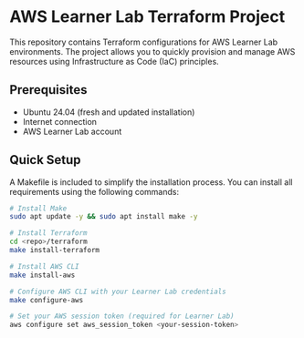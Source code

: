 # AWS Learner Lab Terraform Project

This repository contains Terraform configurations for AWS Learner Lab environments. The project allows you to quickly provision and manage AWS resources using Infrastructure as Code (IaC) principles.

## Prerequisites

- Ubuntu 24.04 (fresh and updated installation)
- Internet connection
- AWS Learner Lab account

## Quick Setup

A Makefile is included to simplify the installation process. You can install all requirements using the following commands:

```bash
# Install Make
sudo apt update -y && sudo apt install make -y

# Install Terraform
cd <repo>/terraform
make install-terraform

# Install AWS CLI
make install-aws

# Configure AWS CLI with your Learner Lab credentials
make configure-aws

# Set your AWS session token (required for Learner Lab)
aws configure set aws_session_token <your-session-token>
```